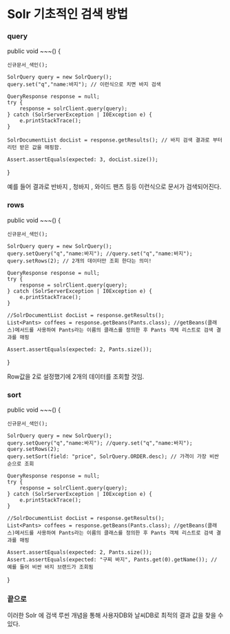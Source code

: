 # Solr 기초적인 검색 방법

### query
public void ~~~() {

	신규문서_색인();

	SolrQuery query = new SolrQuery();
	query.set("q","name:바지"); // 이런식으로 치면 바지 검색 

	QueryResponse response = null;
	try {
		response = solrClient.query(query);
	} catch (SolrServerException | I0Exception e) {
		e.printStackTrace();
	}

	SolrDocumentList docList = response.getResults(); // 바지 검색 결과로 부터 리턴 받은 값을 매핑함.

	Assert.assertEquals(expected: 3, docList.size());
}

예를 들어 결과로 반바지 , 청바지 , 와이드 팬츠 등등 이런식으로 문서가 검색되어진다.
### rows
public void ~~~() {

	신규문서_색인();

	SolrQuery query = new SolrQuery();
	query.setQuery("q","name:바지"); //query.set("q","name:바지");
	query.setRows(2); // 2개의 데이터만 조회 한다는 의미!	

	QueryResponse response = null;
	try {
		response = solrClient.query(query);
	} catch (SolrServerException | I0Exception e) {
		e.printStackTrace();
	}

	//SolrDocumentList docList = response.getResults();
	List<Pants> coffees = response.getBeans(Pants.class); //getBeans(클래스)메서드를 사용하여 Pants라는 이름의 클래스를 정의한 후 Pants 객체 리스트로 검색 결과를 매핑

	Assert.assertEquals(expected: 2, Pants.size());
}

Row값을 2로 설정했기에 2개의 데이터를 조회할 것임.

### sort

public void ~~~() {

	신규문서_색인();

	SolrQuery query = new SolrQuery();
	query.setQuery("q","name:바지"); //query.set("q","name:바지");
	query.setRows(2); 
	query.setSort(field: "price", SolrQuery.ORDER.desc); // 가격이 가장 비싼 순으로 조회
	
	QueryResponse response = null;
	try {
		response = solrClient.query(query);
	} catch (SolrServerException | I0Exception e) {
		e.printStackTrace();
	}

	//SolrDocumentList docList = response.getResults();
	List<Pants> coffees = response.getBeans(Pants.class); //getBeans(클래스)메서드를 사용하여 Pants라는 이름의 클래스를 정의한 후 Pants 객체 리스트로 검색 결과를 매핑

	Assert.assertEquals(expected: 2, Pants.size());
	Assert.assertEquals(expected: "구찌 바지", Pants.get(0).getName()); // 예를 들어 비싼 바지 브랜드가 조회됨
}

### 끝으로
이러한 Solr 에 검색 루씬 개념을 통해 사용자DB와 날씨DB로 최적의 결과 값을 찾을 수 있다.